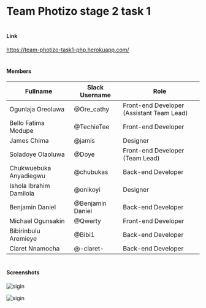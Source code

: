 # Team Photizo stage 2 task 1
#
#### Link
https://team-photizo-task1-php.herokuapp.com/
#
#### Members
Fullname | Slack Username | Role
---|---|---
Ogunlaja Oreoluwa | @Ore_cathy | Front-end Developer (Assistant Team Lead)
Bello Fatima Modupe | @TechieTee | Front-end Developer
James Chima | @jamis | Designer
Soladoye Olaoluwa | @Doye | Front-end Developer (Team Lead)
Chukwuebuka Anyadiegwu | @chubukas | Back-end Developer
Ishola Ibrahim Damilola | @onikoyi | Designer
Benjamin Daniel | @Benjamin Daniel | Back-end Developer
Michael Ogunsakin | @Qwerty | Front-end Developer
Bibirinbulu Aremieye | @Bibi1 | Back-end Developer
Claret Nnamocha | @-claret- | Back-end Developer
#
#### Screenshots
![sigin](https://raw.githubusercontent.com/claretnnamocha/hngi6-stage2-task1/master/signin.PNG)

![sigin](https://raw.githubusercontent.com/claretnnamocha/hngi6-stage2-task1/master/signup.PNG)
